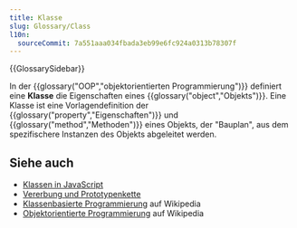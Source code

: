 ```yaml
---
title: Klasse
slug: Glossary/Class
l10n:
  sourceCommit: 7a551aaa034fbada3eb99e6fc924a0313b78307f
---
```


{{GlossarySidebar}}

In der {{glossary("OOP","objektorientierten Programmierung")}} definiert eine **Klasse** die Eigenschaften eines {{glossary("object","Objekts")}}. Eine Klasse ist eine Vorlagendefinition der {{glossary("property","Eigenschaften")}} und {{glossary("method","Methoden")}} eines Objekts, der "Bauplan", aus dem spezifischere Instanzen des Objekts abgeleitet werden.

## Siehe auch

- [Klassen in JavaScript](/de/docs/Learn/JavaScript/Objects/Classes_in_JavaScript)
- [Vererbung und Prototypenkette](/de/docs/Web/JavaScript/Inheritance_and_the_prototype_chain)
- [Klassenbasierte Programmierung](https://en.wikipedia.org/wiki/Class-based_programming) auf Wikipedia
- [Objektorientierte Programmierung](https://en.wikipedia.org/wiki/Object-oriented_programming) auf Wikipedia
